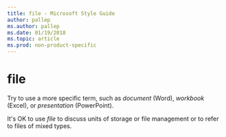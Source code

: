 ```yaml
---
title: file - Microsoft Style Guide
author: pallep
ms.author: pallep
ms.date: 01/19/2018
ms.topic: article
ms.prod: non-product-specific
---
```


# file

Try to use a more specific term, such as *document* (Word), *workbook* (Excel), or *presentation* (PowerPoint). 

It's OK to use *file* to discuss units of storage or file management or to refer to files of mixed types. 
